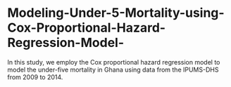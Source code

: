 # Modeling-Under-5-Mortality-using-Cox-Proportional-Hazard-Regression-Model-
In this study, we employ the Cox proportional hazard regression model to model the under-five mortality in Ghana using data from the IPUMS-DHS from 2009 to 2014. 

